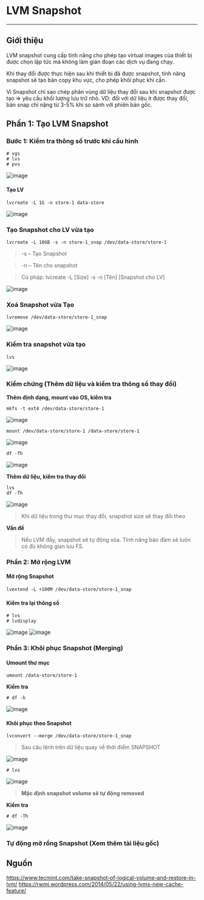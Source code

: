 # LVM Snapshot
---
## Giới thiệu
LVM snapshot cung cấp tính năng cho phép tạo virtual images của thiết bị được chọn lập tức mà không làm gián đoạn các dịch vụ đang chạy.

Khi thay đổi được thực hiện sau khi thiết bị đã được snapshot, tính năng snapshot sẽ tạo bản copy khu vực, cho phép khôi phục khi cần.

Vì Snapshot chỉ sao chép phân vùng dữ liệu thay đổi sau khi snapshot được tạo => yêu cầu khối lượng lưu trữ nhỏ. VD: đối với dữ liệu ít được thay đổi, bản snap chỉ nặng từ 3-5% khi so sánh với phiên bản gốc.

## Phần 1: Tạo LVM Snapshot
### Bước 1: Kiểm tra thông số trước khi cấu hình
```
# vgs
# lvs
# pvs
```

![image](https://github.com/user-attachments/assets/1f37cbfc-4526-4a69-b666-ac4175d42c46)

#### Tạo LV
```
lvcreate -L 1G -n store-1 data-store
```
![image](https://github.com/user-attachments/assets/cbdd40ef-44d9-46dd-bc01-c82d205fcdbc)

### Tạo Snapshot cho LV vừa tạo
```
lvcreate -L 10GB -s -n store-1_snap /dev/data-store/store-1
```
> -s – Tạo Snapshot

> -n – Tên cho snapshot

> Cú pháp: lvcreate -L [Size] -s -n [Tên] [Snapshot cho LV]

![image](https://github.com/user-attachments/assets/32708a51-b1fa-4a6a-85d5-bce6650aa0ca)

### Xoá Snapshot vừa Tạo
```
lvremove /dev/data-store/store-1_snap
```
![image](https://github.com/user-attachments/assets/be0325e1-09a1-48d5-956c-f8da4b58a43f)

### Kiểm tra snapshot vừa tạo
```
lvs
```
![image](https://github.com/user-attachments/assets/094b408a-bf66-4307-b3e9-d1a688d30426)

### Kiểm chứng (Thêm dữ liệu và kiểm tra thông số thay đổi)
__Thêm định dạng, mount vào OS, kiểm tra__
```
mkfs -t ext4 /dev/data-store/store-1
```
![image](https://github.com/user-attachments/assets/d783212d-b5ed-4fe4-962b-6dfde41b00ed)

```
mount /dev/data-store/store-1 /data-store/store-1
```
![image](https://github.com/user-attachments/assets/7036301f-0e70-432a-95a1-29b61a6ff211)

```
df -Th
```
![image](https://github.com/user-attachments/assets/f7211d8f-6d84-4f11-999f-c980fb4d6169)


__Thêm dữ liệu, kiểm tra thay đổi__
```
lvs
df -Th
```
![image](https://github.com/user-attachments/assets/f0db9206-c2df-48b2-b58e-d405f724325a)

> Khi dữ liệu trong thư mục thay đổi, snapshot size sẽ thay đổi theo

__Vấn đề__

> Nếu LVM đầy, snapshot sẽ tự động xóa. Tính năng bảo đảm sẽ luôn có đủ không gian lưu FS.

### Phần 2: Mở rộng LVM
#### Mở rộng Snapshot
```
lvextend -L +100M /dev/data-store/store-1_snap
```

#### Kiểm tra lại thông số
```
# lvs
# lvdisplay
```
![image](https://github.com/user-attachments/assets/2bd7affa-0952-41ba-9d28-2bf3d7ac8720)
![image](https://github.com/user-attachments/assets/83574819-5b06-49ac-9f1b-3e9f577f8268)

### Phần 3: Khôi phục Snapshot (Merging)
#### Umount thư mục
```
umount /data-store/store-1
```
__Kiểm tra__
```
# df -h
```
![image](https://github.com/user-attachments/assets/edd2310d-77d5-43a0-ba73-71b7a1dd7225)

#### Khôi phục theo Snapshot
```
lvconvert --merge /dev/data-store/store-1_snap
```
> Sau câu lệnh trên dữ liệu quay về thời điểm SNAPSHOT

![image](https://github.com/user-attachments/assets/31c41770-ba0a-49ff-9a97-476c92a0228b)

```
# lvs
```

![image](https://github.com/user-attachments/assets/436dbe53-4ccb-43b8-9e8d-c07fa2c2eaa5)

> __Mặc định snapshot volume sẽ tự động removed__

__Kiểm tra__
```
# df -Th
```

![image](https://github.com/user-attachments/assets/1af97e9b-8c19-49b5-ae83-a73fe85ec27a)

### Tự động mở rổng Snapshot (Xem thêm tài liệu gốc)

## Nguồn
https://www.tecmint.com/take-snapshot-of-logical-volume-and-restore-in-lvm/
https://rwmj.wordpress.com/2014/05/22/using-lvms-new-cache-feature/

